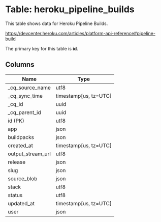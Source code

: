 # Table: heroku_pipeline_builds

This table shows data for Heroku Pipeline Builds.

https://devcenter.heroku.com/articles/platform-api-reference#pipeline-build

The primary key for this table is **id**.

## Columns

| Name          | Type          |
| ------------- | ------------- |
|_cq_source_name|utf8|
|_cq_sync_time|timestamp[us, tz=UTC]|
|_cq_id|uuid|
|_cq_parent_id|uuid|
|id (PK)|utf8|
|app|json|
|buildpacks|json|
|created_at|timestamp[us, tz=UTC]|
|output_stream_url|utf8|
|release|json|
|slug|json|
|source_blob|json|
|stack|utf8|
|status|utf8|
|updated_at|timestamp[us, tz=UTC]|
|user|json|